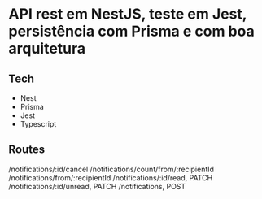 # API rest em NestJS, teste em Jest, persistência com Prisma e com boa arquitetura

## Tech

- Nest
- Prisma
- Jest
- Typescript

## Routes

/notifications/:id/cancel
/notifications/count/from/:recipientId
/notifications/from/:recipientId
/notifications/:id/read, PATCH
/notifications/:id/unread, PATCH
/notifications, POST

